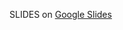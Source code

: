 SLIDES on 
[Google Slides](https://docs.google.com/presentation/d/1qJo-Hg3JritGdWxLVQg1Fd6QkeQzpe9MSCtlQi5ZKv8/edit?usp=sharing)


